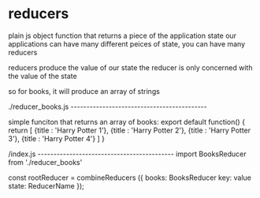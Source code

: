 # reducers

plain js object
function that returns a piece of the application state
our applications can have many different peices of state, you can have many reducers

reducers produce the value of our state
the reducer is only concerned with the value of the state

so for books, it will produce an array of strings


./reducer_books.js -------------------------------------------

simple funciton that returns an array of books:
export default function() { 
  return [
    {title : 'Harry Potter 1'},
    {title : 'Harry Potter 2'},
    {title : 'Harry Potter 3'},
    {title : 'Harry Potter 4'}
  ]
}

/index.js -------------------------------------------
import BooksReducer from './reducer_books'

const rootReducer = combineReducers ({
  books: BooksReducer                                             key: value      state: ReducerName
});



